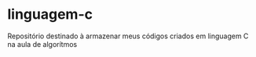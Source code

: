 # linguagem-c
 Repositório destinado à armazenar meus códigos criados em linguagem C na aula de algorítmos
